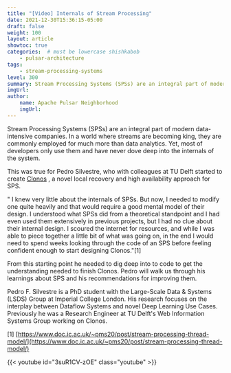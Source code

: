 ```yaml
---
title: "[Video] Internals of Stream Processing"
date: 2021-12-30T15:36:15-05:00
draft: false
weight: 100
layout: article
showtoc: true
categories:  # must be lowercase shishkabob
    - pulsar-architecture
tags:
    - stream-processing-systems
level: 300
summary: Stream Processing Systems (SPSs) are an integral part of modern data-intensive companies. In a world where streams are becoming king, they are commonly employed for much more than data analytics. Yet, most of developers only use them and have never dove deep into the internals of the system.
imgUrl:
author:
    name: Apache Pulsar Neighborhood
    imgUrl:
---
```


Stream Processing Systems (SPSs) are an integral part of modern data-intensive companies. In a world where streams are becoming king, they are commonly employed for much more than data analytics. Yet, most of developers only use them and have never dove deep into the internals of the system.

This was true for Pedro Silvestre, who with colleagues at TU Delft started to create [Clonos](https://delftdata.github.io/clonos-web/) , a novel local recovery and high availability approach for SPS.

" I knew very little about the internals of SPSs. But now, I needed to modify one quite heavily and that would require a good mental model of their design. I understood what SPSs did from a theoretical standpoint and I had even used them extensively in previous projects, but I had no clue about their internal design. I scoured the internet for resources, and while I was able to piece together a little bit of what was going on, in the end I would need to spend weeks looking through the code of an SPS before feeling confident enough to start designing Clonos."[1]

From this starting point he needed to dig deep into to code to get the understanding needed to finish Clonos. Pedro will walk us through his learnings about SPS and his recommendations for improving them.

Pedro F. Silvestre is a PhD student with the Large-Scale Data & Systems (LSDS) Group at Imperial College London. His research focuses on the interplay between Dataflow Systems and novel Deep Learning Use Cases. Previously he was a Research Engineer at TU Delft's Web Information Systems Group working on Clonos.

[1] [https://www.doc.ic.ac.uk/~pms20/post/stream-processing-thread-model/](https://www.doc.ic.ac.uk/~pms20/post/stream-processing-thread-model/)

{{< youtube id="3suR1CV-zOE" class="youtube" >}}